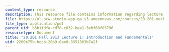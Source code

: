 ```yaml
---
content_type: resource
description: This resource file contains information regarding lecture 1.
file: https://ol-ocw-studio-app-qa.s3.amazonaws.com/courses/20-201-mechanisms-of-drug-actions-fall-2013/2260e75bbccb20b90ae03351363b7a2f_MIT20_201F13_L1_introslide.pdf
file_type: application/pdf
parent_uid: b3b11dfa-cd78-c832-bea1-3ebf68f85796
resourcetype: Document
title: '20.201 Fall 2013 Lecture 1: Introduction and Fundamentals'
uid: 2260e75b-bccb-20b9-0ae0-3351363b7a2f
---
```

